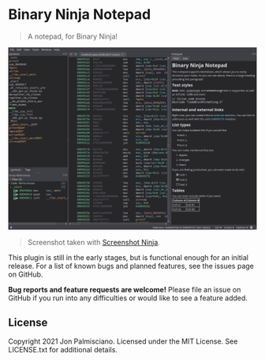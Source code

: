 # Binary Ninja Notepad

> A notepad, for Binary Ninja!

![Preview Image](preview.png)

> Screenshot taken with [Screenshot Ninja](https://github.com/jonpalmisc/screenshot_ninja).

This plugin is still in the early stages, but is functional enough for an
initial release. For a list of known bugs and planned features, see the issues
page on GitHub.

**Bug reports and feature requests are welcome!** Please file an issue on
GitHub if you run into any difficulties or would like to see a feature added.

## License

Copyright 2021 Jon Palmisciano. Licensed under the MIT License. See LICENSE.txt
for additional details.
